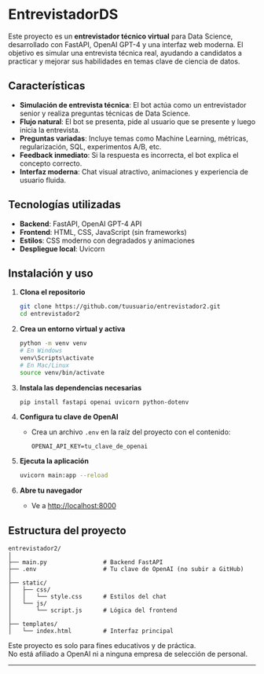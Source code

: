 # EntrevistadorDS
Este proyecto es un **entrevistador técnico virtual** para Data Science, desarrollado con FastAPI, OpenAI GPT-4 y una interfaz web moderna. El objetivo es simular una entrevista técnica real, ayudando a candidatos a practicar y mejorar sus habilidades en temas clave de ciencia de datos.

## Características

- **Simulación de entrevista técnica**: El bot actúa como un entrevistador senior y realiza preguntas técnicas de Data Science.
- **Flujo natural**: El bot se presenta, pide al usuario que se presente y luego inicia la entrevista.
- **Preguntas variadas**: Incluye temas como Machine Learning, métricas, regularización, SQL, experimentos A/B, etc.
- **Feedback inmediato**: Si la respuesta es incorrecta, el bot explica el concepto correcto.
- **Interfaz moderna**: Chat visual atractivo, animaciones y experiencia de usuario fluida.

## Tecnologías utilizadas

- **Backend**: FastAPI, OpenAI GPT-4 API
- **Frontend**: HTML, CSS, JavaScript (sin frameworks)
- **Estilos**: CSS moderno con degradados y animaciones
- **Despliegue local**: Uvicorn

## Instalación y uso

1. **Clona el repositorio**
    ```bash
    git clone https://github.com/tuusuario/entrevistador2.git
    cd entrevistador2
    ```

2. **Crea un entorno virtual y activa**
    ```bash
    python -m venv venv
    # En Windows
    venv\Scripts\activate
    # En Mac/Linux
    source venv/bin/activate
    ```

3. **Instala las dependencias necesarias**
    ```bash
    pip install fastapi openai uvicorn python-dotenv
    ```

4. **Configura tu clave de OpenAI**
    - Crea un archivo `.env` en la raíz del proyecto con el contenido:
      ```
      OPENAI_API_KEY=tu_clave_de_openai
      ```

5. **Ejecuta la aplicación**
    ```bash
    uvicorn main:app --reload
    ```

6. **Abre tu navegador**
    - Ve a [http://localhost:8000](http://localhost:8000)

## Estructura del proyecto

```
entrevistador2/
│
├── main.py                # Backend FastAPI
├── .env                   # Tu clave de OpenAI (no subir a GitHub)
│
├── static/
│   ├── css/
│   │   └── style.css      # Estilos del chat
│   └── js/
│       └── script.js      # Lógica del frontend
│
├── templates/
│   └── index.html         # Interfaz principal
```


Este proyecto es solo para fines educativos y de práctica.  
No está afiliado a OpenAI ni a ninguna empresa de selección de personal.

---


